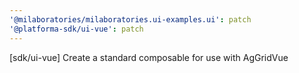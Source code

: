 ```yaml
---
'@milaboratories/milaboratories.ui-examples.ui': patch
'@platforma-sdk/ui-vue': patch
---
```


[sdk/ui-vue] Create a standard composable for use with AgGridVue
